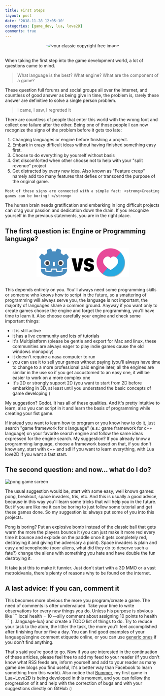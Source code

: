 ```yaml
---
title: First Steps
layout: post
date: '2018-11-28 12:05:10'
categories: [game_dev, lua, love2D]
comments: true
---
```


<center><img alt="your classic copyright free image" style="border-radius:50%;"  src="http://www.picpedia.org/highway-signs/images/reasonable-doubt.jpg" width="200px" height="200px" /></center>
<br>
<p> When taking the first step into the game development world, a lot of questions came to mind. </p>
<blockquote>What language is the best? What engine? What are the component of a game?</blockquote>


<p>These question full forums and social groups all over the internet, and countless of good answer as being give in time, the problem is, rarely these answer are definitive to solve a single person problem.
</p>
<blockquote>I came, I saw, I regretted it</blockquote>
<p>
	There are countless of people that enter this world with the wrong foot and collect one failure after the other. Being one of those people I can now recognize the signs of the problem before it gets too late: 
	<ol>
		<li>Changing languages or engine before finishing a project.</li>
		<li>Embark in crazy difficult ideas without having finished something easy first.</li>
		<li>Choose to do everything by yourself without basis</li>
		<li>Get discomforted when other choose not to help with your "split revenue" project</li>
		<li>Get distracted by every new idea. Also known as "Feature creep" namely add too many features that defies or transcend the purpose of the original game.</li>
	</ol>

	Most of these signs are connected with a simple fact: <strong>Creating games can be boring! </strong>
</p>
<p>
	The human brain needs gratification and embarking in long difficult projects can drag your passion and dedication down the drain. If you recognize yourself in the previous statements, you are in the right place.
</p>
<h2>The first question is: Engine or Programming language?</h2>

<center><img src="/images/post/2018-11-28/languageVSeditor.png" alt="engine vs programming language" /></center>
<br/>
<p>
	This depends entirely on you. You'll always need some programming skills or someone who knows how to script in the future, so a smattering of programming will always serve you, the language is not important, the majority 
	of languages share a common ground. Anyway if you want only to create games choose the engine and forget the programming, you'll have time to learn it. Also choose carefully your engine and check some important things: 
	<ul>
		<li> it is still active</li>
		<li> it has a live community and lots of tutorials</li>
		<li> it's Multiplatform  (please be gentle and export for Mac and linux, these communities are always eager to play indie games cause the old windows monopoly)</li>
		<li> it doesn't require a nasa computer to run</li>
		<li> you can use it to sell your games without paying (you'll always have time to change to a more professional paid engine later, all the engines are similar in the use so if you get accustomed to an easy one, it will be easier to work on a more complex one</li>
		<li>It's 2D or strongly support 2D (you want to start from 2D before embarking in 3D, at least until you understand the basic concepts of game developing )</li>
	</ul>
</p>
<p>
My suggestion? Godot.  It has all of these qualities. And it's pretty intuitive to learn, also you can script in it and learn the basis of programming while creating your fist game.
</p>
<p>
	If instead you want to learn how to program or you know how to do it, just search "game framework for x language" (e.s.: game framework for c++ language) on your favorite search engine and follow the same ideas expressed for the engine search. My suggestion? If you already know a 
	programming language, choose a framework based on that, if you don't know any, start with c++ and sdl if you want to learn everything, with Lua love2D if you want a fast start. 
</p>

<h2>The second question: and now... what do I do?</h2>
<img width="300px" src="https://upload.wikimedia.org/wikipedia/commons/f/f8/Pong.png" alt="pong game screen"/>
<p>
	The usual suggestion would be, start with some easy, well known games: pong, breakout, space invaders, tris, etc. And this is usually a good advice, because in this way you'll learn some tricks that will help you in the future. But if you are like me it can be boring to just follow some tutorial and get these games done. So my suggestion is: always put some of you into this projects. </p>
<p>
	Pong is boring? Put an explosive bomb instead of the classic ball that gets warm  the more the players bounce it
	(you can just make it more red every time it bounce and explode on the paddle once it gets completely red, destroying it and giving the adversary a point). Space invaders is plain and easy and xenophobic (poor aliens, what did they do to deserve such a fate?) change
	the aliens with something you hate and have double the fun destroying it.</p>
<p>
	It take just this to make it funnier. Just don't start with a 3D MMO or a vast metroidvania, there's plenty of reasons why to be found on the internet.
</p>
<h2>A last advice: If you can, comment it</h2>
<p>
	This becomes more obvious the more you program/create a game. The need of comments is ofter undervalued. Take your time to write observations for every new things you do. 
	Unless his purpose is obvious like 
``` 
	local health = 10 --silly comment about assigning 10 points to health 
```
{: .language-lua}
	and create a TODO list of things to do. Try to reduce your task to the atom, the littler the task, the more you'll feel accomplished after finishing four or five a day. You can find good examples of your language/engine comment etiquette online, or you can use <a href="https://www.cs.utah.edu/~germain/PPS/Topics/commenting.html" alt="commenting etiquette">generic ones</a> if you don't find anything.
</p> 
<p>That's said you're good to go. Now if you are interested in the continuation of these articles, please feel free to add my feed to your reader (if you don't know what RSS feeds are, inform yourself and add to your reader as many game dev blogs you find useful, it's a better way than
Facebook to learn something from this world). Also notice that <a href="https://github.com/sagana/Bummer" alt="bummer GitHub link">Bummer</a>, my first game in Lua+Love2D is being developed in this moment, and you can follow the progression of it and help with the correction of bugs and with your suggestions directly on GitHub :)</p>
